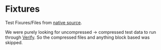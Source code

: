 # Fixtures

Test Fixures/Files from [native source](https://github.com/Yellow-Dog-Man/brotli/tree/master/tests/testdata).

We were purely looking for uncompressed -> compressed test data to run through [Verify](https://github.com/VerifyTests/Verify). So the compressed files and anything block based was skipped.